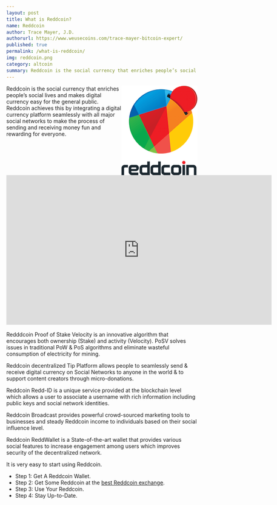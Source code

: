 ```yaml
---
layout: post
title: What is Reddcoin?
name: Reddcoin
author: Trace Mayer, J.D.
authorurl: https://www.weusecoins.com/trace-mayer-bitcoin-expert/
published: true
permalink: /what-is-reddcoin/
img: reddcoin.png
category: altcoin
summary: Reddcoin is the social currency that enriches people’s social lives and makes digital currency easy for the general public. 
---
```


<img src="/images/reddcoin.png" alt="what is reddcoin" align="right">Reddcoin is the social currency that enriches people’s social lives and makes digital currency easy for the general public. Reddcoin achieves this by integrating a digital currency platform seamlessly with all major social networks to make the process of sending and receiving money fun and rewarding for everyone.
<p>
<iframe width="700" height="394" src="https://www.youtube.com/embed/KlYJ0sNVVpg" frameborder="0" allowfullscreen></iframe>
<p>
Redddcoin Proof of Stake Velocity is an innovative algorithm that encourages both ownership (Stake) and activity (Velocity). PoSV solves issues in traditional PoW & PoS algorithms and eliminate wasteful consumption of electricity for mining.
<p>
Reddcoin decentralized Tip Platform allows people to seamlessly send & receive digital currency on Social Networks to anyone in the world & to support content creators through micro-donations.
<p>
Reddcoin Redd-ID is a unique service provided at the blockchain level which allows a user to associate a username with rich information including public keys and social network identities.
<p>
Reddcoin Broadcast provides powerful crowd-sourced marketing tools to businesses and steady Reddcoin income to individuals based on their social influence level.
<p>
Reddcoin ReddWallet is a State-of-the-art wallet that provides various social features to increase engagement among users which improves security of the decentralized network.
<p>
It is very easy to start using Reddcoin.
<p>
<ul><li>Step 1: Get A Reddcoin Wallet.</li>
<li>Step 2: Get Some Reddcoin at the <a href="https://www.kraken.com/">best Reddcoin exchange</a>.</li>
<li>Step 3: Use Your Reddcoin.</li>
<li>Step 4: Stay Up-to-Date.</li></ul>

